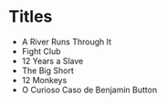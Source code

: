 # Titles

- A River Runs Through It
- Fight Club
- 12 Years a Slave
- The Big Short
- 12 Monkeys
- O Curioso Caso de Benjamin Button
